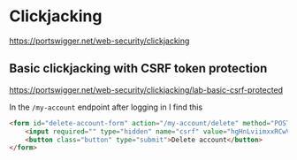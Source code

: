 # Clickjacking
https://portswigger.net/web-security/clickjacking


## Basic clickjacking with CSRF token protection
https://portswigger.net/web-security/clickjacking/lab-basic-csrf-protected

In the `/my-account` endpoint after logging in I find this

```html
<form id="delete-account-form" action="/my-account/delete" method="POST">
	<input required="" type="hidden" name="csrf" value="hgHnLviimxxRCwVk03KHdAv4gwtDyKrb">
	<button class="button" type="submit">Delete account</button>
</form>
```

